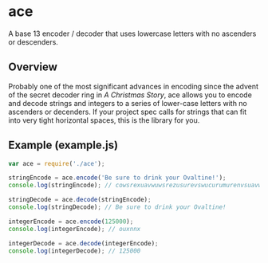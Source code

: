 # ace
A base 13 encoder / decoder that uses lowercase letters with no ascenders or descenders.

## Overview
Probably one of the most significant advances in encoding since the advent of the secret decoder ring in *A Christmas Story*, ace allows you to encode and decode strings and integers to a series of lower-case letters with no ascenders or decenders. If your project spec calls for strings that can fit into very tight horizontal spaces, this is the library for you.

## Example (example.js)

```javascript
var ace = require('./ace');

stringEncode = ace.encode('Be sure to drink your Ovaltine!');
console.log(stringEncode); // cowsrexuavwuwsrezusurevswucurumurenvsuavwurecrcvrsnuzucuruwsse

stringDecode = ace.decode(stringEncode);
console.log(stringDecode); // Be sure to drink your Ovaltine!

integerEncode = ace.encode(125000);
console.log(integerEncode); // ouxnnx

integerDecode = ace.decode(integerEncode);
console.log(integerDecode); // 125000
```